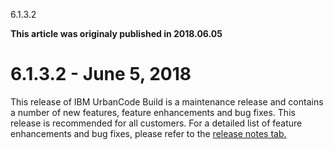 





6.1.3.2

**This article was originaly published in 2018.06.05**


6.1.3.2 - June 5, 2018
======================




This release of IBM UrbanCode Build is a maintenance release and contains a number of new features, feature enhancements and bug fixes. This release is recommended for all customers.
For a detailed list of feature enhancements and bug fixes, please refer to the [release notes tab.](http://www.urbancodelabs.com/whats-new/?post_type_filter%5B%5D=release_note)




